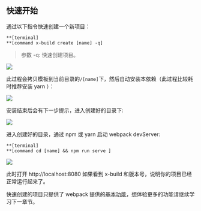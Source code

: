 ## 快速开始

通过以下指令快速创建一个新项目：

```
**[terminal]
**[command x-build create [name] -q]
```

> [name]: 你要创建的项目目录名称；
> 参数 -q: 快速创建项目。

![](http://ww2.sinaimg.cn/large/006tNc79ly1g3yg6q07lij31ae0u0aiy.jpg)

此过程会拷贝模板到当前目录的`/[name]`下，然后自动安装本依赖（此过程比较耗时推荐安装 yarn ）：

![](http://ww1.sinaimg.cn/large/006tNc79ly1g3yg6t66kdj31ae0u0wob.jpg)

安装结束后会有下一步提示，进入创建好的目录下:

![](http://ww1.sinaimg.cn/large/006tNc79ly1g3yg6ukdy0j31ae0u047w.jpg)

进入创建好的目录，通过 npm 或 yarn 启动 webpack devServer:

```
**[terminal]
**[command cd [name] && npm run serve ]
```

![](http://ww3.sinaimg.cn/large/006tNc79ly1g3yg86s170j31ae0u0dpi.jpg)

此时打开 http://localhost:8080 如果看到 x-build 和版本号，说明你的项目已经正常运行起来了。

快速创建的项目只提供了 webpack 提供的[基本功能](https://webpack.docschina.org/concepts/mode/)，想体验更多的功能请继续学习下一章节。